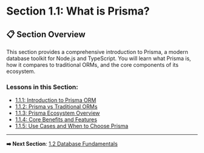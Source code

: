 # Section 1.1: What is Prisma?

## 📋 Section Overview

This section provides a comprehensive introduction to Prisma, a modern database toolkit for Node.js and TypeScript. You will learn what Prisma is, how it compares to traditional ORMs, and the core components of its ecosystem.

### Lessons in this Section:

*   [1.1.1: Introduction to Prisma ORM](./1.1.1-introduction-to-prisma-orm.md)
*   [1.1.2: Prisma vs Traditional ORMs](./1.1.2-prisma-vs-traditional-orms.md)
*   [1.1.3: Prisma Ecosystem Overview](./1.1.3-prisma-ecosystem-overview.md)
*   [1.1.4: Core Benefits and Features](./1.1.4-core-benefits-and-features.md)
*   [1.1.5: Use Cases and When to Choose Prisma](./1.1.5-use-cases-and-when-to-choose-prisma.md)

---

**➡️ Next Section**: [1.2 Database Fundamentals](../1.2-database-fundamentals/README.md)
